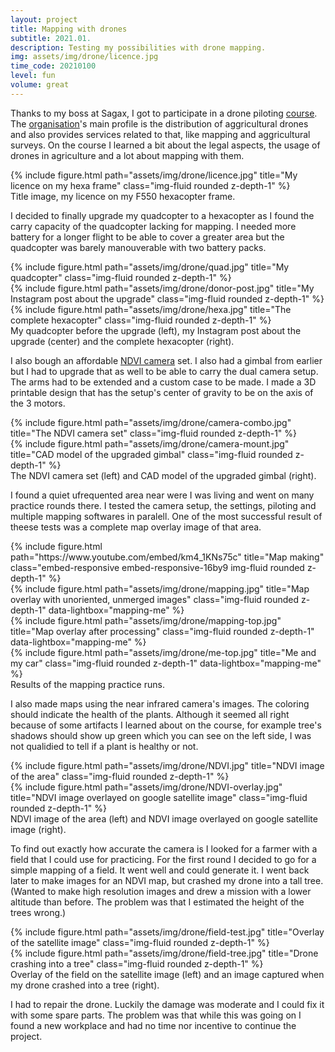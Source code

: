 ```yaml
---
layout: project
title: Mapping with drones
subtitle: 2021.01.
description: Testing my possibilities with drone mapping.
img: assets/img/drone/licence.jpg
time_code: 20210100
level: fun
volume: great
---
```


Thanks to my boss at Sagax, I got to participate in a drone piloting <a href="https://www.dronakademia.hu/monitoring/">course</a>. The <a href="https://www.dronakademia.hu/">organisation</a>'s main profile is the distribution of aggricultural drones and also provides services related to that, like mapping and aggricultural surveys. On the course I learned a bit about the legal aspects, the usage of drones in agriculture and a lot about mapping with them.

<div class="row align-items-center">
    <div class="col-8 mx-auto">
        {% include figure.html path="assets/img/drone/licence.jpg" title="My licence on my hexa frame" class="img-fluid rounded z-depth-1" %}
    </div>
</div>
<div class="caption">
    Title image, my licence on my F550 hexacopter frame.
</div>

I decided to finally upgrade my quadcopter to a hexacopter as I found the carry capacity of the quadcopter lacking for mapping. I needed more battery for a longer flight to be able to cover a greater area but the quadcopter was barely manouverable with two battery packs.

<div class="row align-items-center">
    <div class="col-3">
        {% include figure.html path="assets/img/drone/quad.jpg" title="My quadcopter" class="img-fluid rounded z-depth-1" %}
    </div>
    <div class="col-6">
        {% include figure.html path="assets/img/drone/donor-post.jpg" title="My Instagram post about the upgrade" class="img-fluid rounded z-depth-1" %}
    </div>
    <div class="col-3">
        {% include figure.html path="assets/img/drone/hexa.jpg" title="The complete hexacopter" class="img-fluid rounded z-depth-1" %}
    </div>
</div>
<div class="caption">
    My quadcopter before the upgrade (left), my Instagram post about the upgrade (center) and the complete hexacopter (right).
</div>

I also bough an affordable <a href="https://en.wikipedia.org/wiki/Normalized_difference_vegetation_index">NDVI camera</a> set. I also had a gimbal from earlier but I had to upgrade that as well to be able to carry the dual camera setup. The arms had to be extended and a custom case to be made. I made a 3D printable design that has the setup's center of gravity to be on the axis of the 3 motors.

<div class="row align-items-center">
    <div class="col-6">
        {% include figure.html path="assets/img/drone/camera-combo.jpg" title="The NDVI camera set" class="img-fluid rounded z-depth-1" %}
    </div>
    <div class="col-6">
        {% include figure.html path="assets/img/drone/camera-mount.jpg" title="CAD model of the upgraded gimbal" class="img-fluid rounded z-depth-1" %}
    </div>
</div>
<div class="caption">
    The NDVI camera set (left) and CAD model of the upgraded gimbal (right).
</div>

I found a quiet ufrequented area near were I was living and went on many practice rounds there. I tested the camera setup, the settings, piloting and multiple mapping softwares in paralell. One of the most successful result of theese tests was a complete map overlay image of that area.

<div class="row">
    <div class="col-10 mx-auto">
        {% include figure.html path="https://www.youtube.com/embed/km4_1KNs75c" title="Map making" class="embed-responsive embed-responsive-16by9 img-fluid rounded z-depth-1" %}
    </div>
</div>
<div class="row align-items-center">
    <div class="col-4">
        {% include figure.html path="assets/img/drone/mapping.jpg" title="Map overlay with unoriented, unmerged images" class="img-fluid rounded z-depth-1" data-lightbox="mapping-me" %}
    </div>
    <div class="col-4">
        {% include figure.html path="assets/img/drone/mapping-top.jpg" title="Map overlay after processing" class="img-fluid rounded z-depth-1" data-lightbox="mapping-me" %}
    </div>
    <div class="col-4">
        {% include figure.html path="assets/img/drone/me-top.jpg" title="Me and my car" class="img-fluid rounded z-depth-1" data-lightbox="mapping-me" %}
    </div>
</div>
<div class="caption">
    Results of the mapping practice runs.
</div>

I also made maps using the near infrared camera's images. The coloring should indicate the health of the plants. Although it seemed all right because of some artifacts I learned about on the course, for example tree's shadows should show up green which you can see on the left side, I was not qualidied to tell if a plant is healthy or not.

<div class="row align-items-center">
    <div class="col-6">
        {% include figure.html path="assets/img/drone/NDVI.jpg" title="NDVI image of the area" class="img-fluid rounded z-depth-1" %}
    </div>
    <div class="col-6">
        {% include figure.html path="assets/img/drone/NDVI-overlay.jpg" title="NDVI image overlayed on google satellite image" class="img-fluid rounded z-depth-1" %}
    </div>
</div>
<div class="caption">
    NDVI image of the area (left) and NDVI image overlayed on google satellite image (right).
</div>

To find out exactly how accurate the camera is I looked for a farmer with a field that I could use for practicing. For the first round I decided to go for a simple mapping of a field. It went well and could generate it. I went back later to make images for an NDVI map, but crashed my drone into a tall tree. (Wanted to make high resolution images and drew a mission with a lower altitude than before. The problem was that I estimated the height of the trees wrong.)

<div class="row align-items-center">
    <div class="col-6">
        {% include figure.html path="assets/img/drone/field-test.jpg" title="Overlay of the satellite image" class="img-fluid rounded z-depth-1" %}
    </div>
    <div class="col-6">
        {% include figure.html path="assets/img/drone/field-tree.jpg" title="Drone crashing into a tree" class="img-fluid rounded z-depth-1" %}
    </div>
</div>
<div class="caption">
    Overlay of the field on the satellite image (left) and an image captured when my drone crashed into a tree (right).
</div>

I had to repair the drone. Luckily the damage was moderate and I could fix it with some spare parts. The problem was that while this was going on I found a new workplace and had no time nor incentive to continue the project.